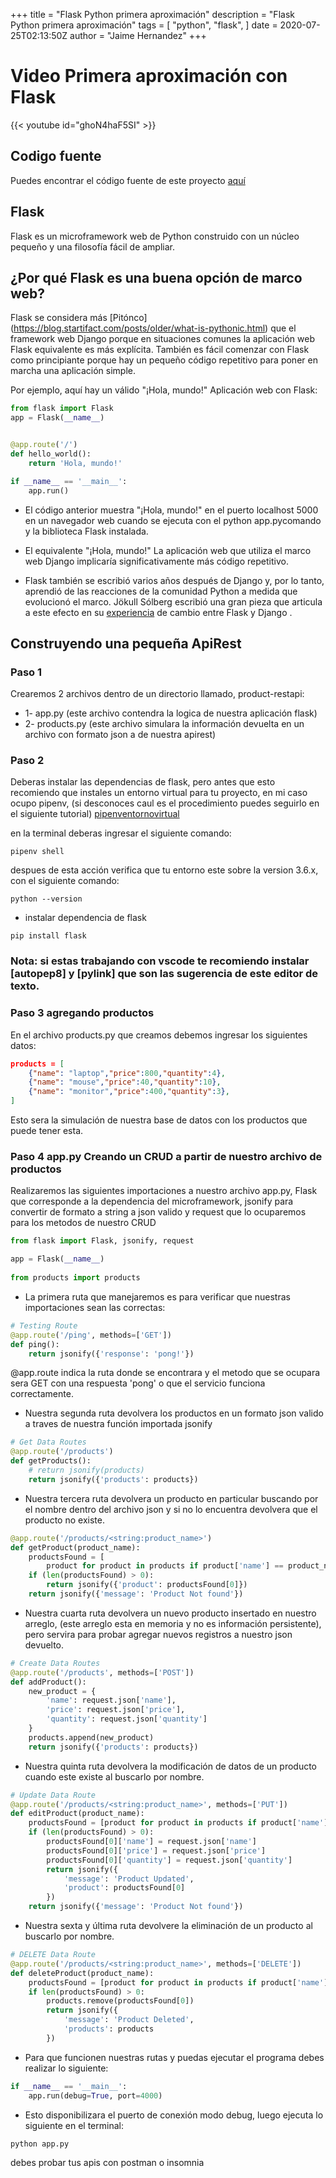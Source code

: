 +++
title = "Flask Python primera aproximación"
description = "Flask Python primera aproximación"
tags = [
    "python",
    "flask",
]
date = 2020-07-25T02:13:50Z
author = "Jaime Hernandez"
+++

# Video Primera aproximación con Flask
{{< youtube id="ghoN4haF5SI" >}} 

## Codigo fuente
Puedes encontrar el código fuente de este proyecto [aquí](https://github.com/devjaime/apiflaskproductos)
## Flask
Flask es un microframework web de Python construido con un núcleo pequeño y una filosofía fácil de ampliar.



## ¿Por qué Flask es una buena opción de marco web?

Flask se considera más [Pitónco] (https://blog.startifact.com/posts/older/what-is-pythonic.html) que el framework web Django porque en situaciones comunes la aplicación web Flask equivalente es más explícita. También es fácil comenzar con Flask como principiante porque hay un pequeño código repetitivo para poner en marcha una aplicación simple.

Por ejemplo, aquí hay un válido "¡Hola, mundo!" Aplicación web con Flask:
```python
from flask import Flask
app = Flask(__name__)


@app.route('/')
def hello_world():
    return 'Hola, mundo!'

if __name__ == '__main__':
    app.run()
```

* El código anterior muestra "¡Hola, mundo!" en el puerto localhost 5000 en un navegador web cuando se ejecuta con el python app.pycomando y la biblioteca Flask instalada.

* El equivalente "¡Hola, mundo!" La aplicación web que utiliza el marco web Django implicaría significativamente más código repetitivo.

* Flask también se escribió varios años después de Django y, por lo tanto, aprendió de las reacciones de la comunidad Python a medida que evolucionó el marco. Jökull Sólberg escribió una gran pieza que articula a este efecto en su [experiencia](http://web.archive.org/web/20160305145017/http://jokull.calepin.co/my-flask-to-django-experience.html) de cambio entre Flask y Django .


## Construyendo una pequeña ApiRest

### Paso 1
Crearemos 2 archivos dentro de un directorio llamado, product-restapi:
* 1-   app.py (este archivo contendra la logica de nuestra aplicación flask)
* 2-   products.py (este archivo simulara la información devuelta en un archivo con formato json a de nuestra apirest)


### Paso 2

Deberas instalar las dependencias de flask, pero antes que esto recomiendo que instales un entorno virtual para tu proyecto, en mi caso ocupo pipenv, (si desconoces caul es el procedimiento puedes seguirlo en el siguiente tutorial) [pipenventornovirtual](https://jaimehz.com/post/entornosvirtualespython/)

en la terminal deberas ingresar el siguiente comando:
```terminal
pipenv shell
```

despues de esta acción verifica que tu entorno este sobre la version 3.6.x, con el siguiente comando:
```terminal
python --version
```

* instalar dependencia de flask
```terminal
pip install flask
```

### Nota: si estas trabajando con vscode te recomiendo instalar [autopep8] y [pylink] que son las sugerencia de este editor de texto.

### Paso 3 agregando productos
En el archivo products.py que creamos debemos ingresar los siguientes datos:

```json
products = [
    {"name": "laptop","price":800,"quantity":4},
    {"name": "mouse","price":40,"quantity":10},
    {"name": "monitor","price":400,"quantity":3},
]
```
Esto sera la simulación de nuestra base de datos con los productos que puede tener esta.

### Paso 4 app.py Creando un CRUD a partir de nuestro archivo de productos

Realizaremos las siguientes importaciones a nuestro archivo app.py, Flask que corresponde a la dependencia del microframework, jsonify para convertir de formato a string a json valido y request que lo ocuparemos para los metodos de nuestro CRUD
```python
from flask import Flask, jsonify, request

app = Flask(__name__)
  
from products import products
```

* La primera ruta que manejaremos es para verificar que nuestras importaciones sean las correctas:

```python
# Testing Route
@app.route('/ping', methods=['GET'])
def ping():
    return jsonify({'response': 'pong!'})
```


@app.route indica la ruta donde se encontrara y el metodo que se ocupara sera GET con una respuesta 'pong' o que el servicio funciona correctamente.


* Nuestra segunda ruta devolvera los productos en un formato json valido a traves de nuestra función importada jsonify
```python
# Get Data Routes
@app.route('/products')
def getProducts():
    # return jsonify(products)
    return jsonify({'products': products})

```
* Nuestra tercera ruta devolvera un producto en particular buscando por el nombre dentro del archivo json y si no lo encuentra devolvera que el producto no existe.
```python
@app.route('/products/<string:product_name>')
def getProduct(product_name):
    productsFound = [
        product for product in products if product['name'] == product_name.lower()]
    if (len(productsFound) > 0):
        return jsonify({'product': productsFound[0]})
    return jsonify({'message': 'Product Not found'})
```

* Nuestra cuarta ruta devolvera un nuevo producto insertado en nuestro arreglo, (este arreglo esta en memoria y no es información persistente), pero servira para probar agregar nuevos registros a nuestro json devuelto.
```python
# Create Data Routes
@app.route('/products', methods=['POST'])
def addProduct():
    new_product = {
        'name': request.json['name'],
        'price': request.json['price'],
        'quantity': request.json['quantity']
    }
    products.append(new_product)
    return jsonify({'products': products})
```

* Nuestra quinta ruta devolvera la modificación de datos de un producto cuando este existe al buscarlo por nombre.
```python
# Update Data Route
@app.route('/products/<string:product_name>', methods=['PUT'])
def editProduct(product_name):
    productsFound = [product for product in products if product['name'] == product_name]
    if (len(productsFound) > 0):
        productsFound[0]['name'] = request.json['name']
        productsFound[0]['price'] = request.json['price']
        productsFound[0]['quantity'] = request.json['quantity']
        return jsonify({
            'message': 'Product Updated',
            'product': productsFound[0]
        })
    return jsonify({'message': 'Product Not found'})
```

* Nuestra sexta y última ruta devolvere la eliminación de un producto al buscarlo por nombre.
```python
# DELETE Data Route
@app.route('/products/<string:product_name>', methods=['DELETE'])
def deleteProduct(product_name):
    productsFound = [product for product in products if product['name'] == product_name]
    if len(productsFound) > 0:
        products.remove(productsFound[0])
        return jsonify({
            'message': 'Product Deleted',
            'products': products
        })
```

* Para que funcionen nuestras rutas y puedas ejecutar el programa debes realizar lo siguiente:

```python
if __name__ == '__main__':
    app.run(debug=True, port=4000)
```

* Esto disponibilizara el puerto de conexión modo debug, luego ejecuta lo siguiente en el terminal:

```terminal
python app.py
```
debes probar tus apis con postman o insomnia